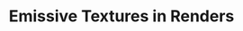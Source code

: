 ---
title: Emissive Textures in Renders
description: How to create elegant emissive textures in renders
authors:
  - SirJain
  - Geode
---
